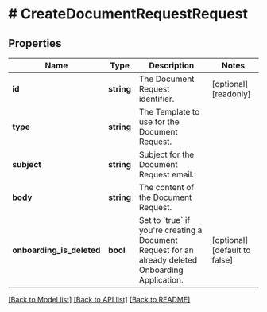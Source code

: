 # # CreateDocumentRequestRequest

## Properties

Name | Type | Description | Notes
------------ | ------------- | ------------- | -------------
**id** | **string** | The Document Request identifier. | [optional] [readonly]
**type** | **string** | The Template to use for the Document Request. |
**subject** | **string** | Subject for the Document Request email. |
**body** | **string** | The content of the Document Request. |
**onboarding_is_deleted** | **bool** | Set to &#x60;true&#x60; if you&#39;re creating a Document Request for an already deleted Onboarding Application. | [optional] [default to false]

[[Back to Model list]](../../README.md#models) [[Back to API list]](../../README.md#endpoints) [[Back to README]](../../README.md)
